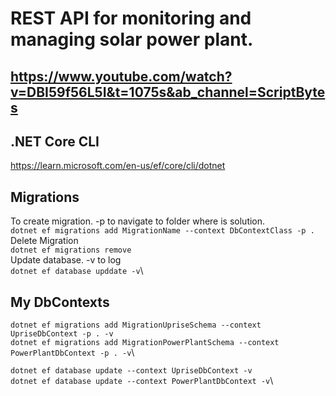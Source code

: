 # REST API for monitoring and managing solar power plant.

## https://www.youtube.com/watch?v=DBI59f56L5I&t=1075s&ab_channel=ScriptBytes

## .NET Core CLI
https://learn.microsoft.com/en-us/ef/core/cli/dotnet

## Migrations
To create migration. -p to navigate to folder where is solution.\
`dotnet ef migrations add MigrationName --context DbContextClass -p .`\
Delete Migration\
`dotnet ef migrations remove`\
Update database. -v to log\
`dotnet ef database upddate -v`\


## My DbContexts
`dotnet ef migrations add MigrationUpriseSchema --context UpriseDbContext -p . -v`\
`dotnet ef migrations add MigrationPowerPlantSchema --context PowerPlantDbContext -p . -v`\

`dotnet ef database update --context UpriseDbContext -v`\
`dotnet ef database update --context PowerPlantDbContext -v`\